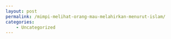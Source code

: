 ```yaml
---
layout: post
permalink: /mimpi-melihat-orang-mau-melahirkan-menurut-islam/
categories:
    - Uncategorized
---
```


